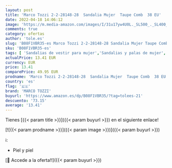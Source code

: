 ```yaml
---
layout: post
title: 'Marco Tozzi 2-2-28148-28  Sandalia Mujer  Taupe Comb  38 EU'
date: 2022-04-18 14:06:12
image: 'https://m.media-amazon.com/images/I/31u17yw4U0L._SL500_._SL400_.jpg'
comments: true
category: ofertas
author: 'tole.es'
slug: 'B08F1VBR35-es Marco Tozzi 2-2-28148-28 Sandalia Mujer Taupe Comb 38 EU'
sku: 'B08F1VBR35-es'
tags: [ 'Sandalias de vestir para mujer','Sandalias y palas de mujer','Zapatos','Zapatos para mujer','Zapatos y complementos','marco tozzi','sandalia','🇪🇸', ]
actualPrice: 13.41 EUR
currency: EUR
price: 13.41
comparePrice: 49.95 EUR
prodname: 'Marco Tozzi 2-2-28148-28  Sandalia Mujer  Taupe Comb  38 EU'
country: 'es'
flag: '🇪🇸'
brand: 'MARCO TOZZI'
buyurl: 'https://www.amazon.es/dp/B08F1VBR35/?tag=tolees-21'
descuento: '73.15'
average: '13.41'
---
```


Tienes [{{< param title >}}]({{< param buyurl >}}) en el siguiente enlace!

[![{{< param prodname >}}]({{< param image >}})]({{< param buyurl >}})

ℹ️:

- Piel y piel

[🛒 Accede a la oferta!!]({{< param buyurl >}})
